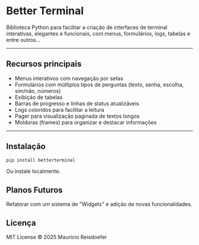 # Better Terminal #

Biblioteca Python para facilitar a criação de interfaces de terminal interativas, elegantes e funcionais, com menus, formulários, logs, tabelas e entre outros...

---

## Recursos principais ##

- Menus interativos com navegação por setas
- Formulários com múltiplos tipos de perguntas (texto, senha, escolha, sim/não, números)  
- Exibição de tabelas  
- Barras de progresso e linhas de status atualizáveis  
- Logs coloridos para facilitar a leitura  
- Pager para visualização paginada de textos longos  
- Molduras (frames) para organizar e destacar informações  

---

## Instalação ##

```bash
pip install betterterminal
```

Ou instale localmente.

## Planos Futuros ##

Refatorar com um sistema de "Widgets" e adição de novas funcionalidades.

## Licença ##

MIT License © 2025 Mauricio Reisdoefer
